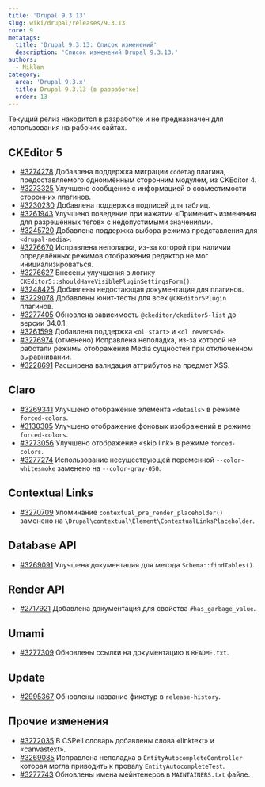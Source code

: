 ```yaml
---
title: 'Drupal 9.3.13'
slug: wiki/drupal/releases/9.3.13
core: 9
metatags:
  title: 'Drupal 9.3.13: Список изменений'
  description: 'Список изменений Drupal 9.3.13.'
authors:
  - Niklan
category:
  area: 'Drupal 9.3.x'
  title: Drupal 9.3.13 (в разработке)
  order: 13
---
```


<Aside type="warning">

Текущий релиз находится в разработке и не предназначен для использования на рабочих сайтах.

</Aside>

## CKEditor 5

- [#3274278](https://www.drupal.org/node/3274278) Добавлена поддержка миграции `codetag` плагина, предоставляемого одноимённым сторонним модулем, из CKEditor 4.
- [#3273325](https://www.drupal.org/node/3273325) Улучшено сообщение с информацией о совместимости сторонних плагинов.
- [#3230230](https://www.drupal.org/node/3230230) Добавлена поддержка подписей для таблиц.
- [#3261943](https://www.drupal.org/node/3261943) Улучшено поведение при нажатии «Применить изменения для разрешённых тегов» с недопустимыми значениями.
- [#3245720](https://www.drupal.org/node/3245720) Добавлена поддержка выбора режима представления для `<drupal-media>`.
- [#3276670](https://www.drupal.org/node/3276670) Исправлена неполадка, из-за которой при наличии определённых режимов отображения редактор не мог инициализироваться.
- [#3276627](https://www.drupal.org/node/3276627) Внесены улучшения в логику `CKEditor5::shouldHaveVisiblePluginSettingsForm()`.
- [#3248425](https://www.drupal.org/node/3248425) Добавлены недостающая документация для плагинов.
- [#3229078](https://www.drupal.org/node/3229078) Добавлены юнит-тесты для всех `@CKEditor5Plugin` плагинов.
- [#3277405](https://www.drupal.org/node/3277405) Обновлена зависимость `@ckeditor/ckeditor5-list` до версии 34.0.1.
- [#3261599](https://www.drupal.org/node/3261599) Добавлена поддержка `<ol start>` и `<ol reversed>`.
- [#3276974](https://www.drupal.org/node/3276974) (отменено) Исправлена неполадка, из-за которой не работали режимы отображения Media сущностей при отключенном выравнивании.
- [#3228691](https://www.drupal.org/node/3228691) Расширена валидация аттрибутов на предмет XSS.

## Claro

- [#3269341](https://www.drupal.org/node/3269341) Улучшено отображение элемента `<details>` в режиме `forced-colors`.
- [#3130305](https://www.drupal.org/node/3130305) Улучшено отображение фоновых изображений в режиме `forced-colors`.
- [#3273056](https://www.drupal.org/node/3273056) Улучшено отображение «skip link» в режиме `forced-colors`.
- [#3277274](https://www.drupal.org/node/3277274) Использование несуществующей переменной `--color-whitesmoke` заменено на `--color-gray-050`.

## Contextual Links

- [#3270709](https://www.drupal.org/node/3270709) Упоминание `contextual_pre_render_placeholder()` заменено на `\Drupal\contextual\Element\ContextualLinksPlaceholder`.

## Database API

- [#3269091](https://www.drupal.org/node/3269091) Улучшена документация для метода `Schema::findTables()`.

## Render API

- [#2717921](https://www.drupal.org/node/2717921) Добавлена документация для свойства `#has_garbage_value`.

## Umami

- [#3277309](https://www.drupal.org/node/3277309) Обновлены ссылки на документацию в `README.txt`.

## Update

- [#2995367](https://www.drupal.org/node/2995367) Обновлены название фикстур в `release-history`.

## Прочие изменения

- [#3272035](https://www.drupal.org/node/3272035) В CSPell словарь добавлены слова «linktext» и «canvastext».
- [#3269085](https://www.drupal.org/node/3269085) Исправлена неполадка в `EntityAutocompleteController` которая могла приводить к провалу `EntityAutocompleteTest`.
- [#3277743](https://www.drupal.org/node/3277743) Обновлены имена мейнтенеров в `MAINTAINERS.txt` файле.